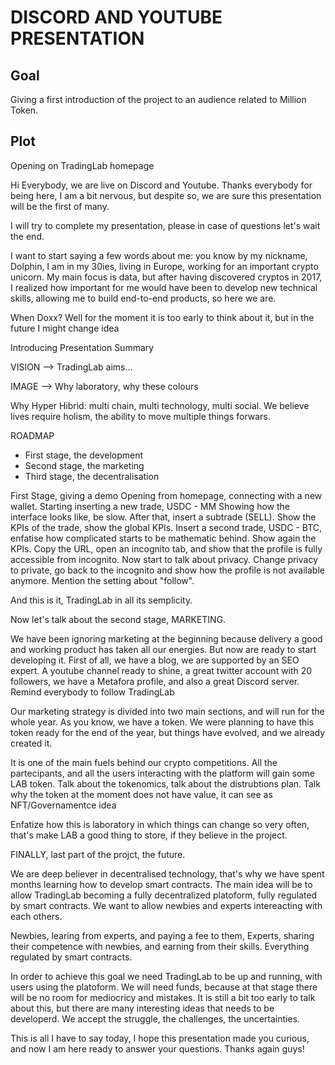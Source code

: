 # DISCORD AND YOUTUBE PRESENTATION

## Goal

Giving a first introduction of the project to an audience related to Million Token.

## Plot

Opening on TradingLab homepage

Hi Everybody, we are live on Discord and Youtube.
Thanks everybody for being here, I am a bit nervous,
but despite so, we are sure this presentation will be the first of many.

I will try to complete my presentation, please in case of questions let's 
wait the end.

I want to start saying a few words about me: you know by my nickname, Dolphin,
I am in my 30ies, living in Europe, working for an important crypto unicorn.
My main focus is data, but after having discovered cryptos in 2017,
I realized how important for me would have been to develop new technical skills,
allowing me to build end-to-end products, so here we are.

When Doxx? Well for the moment it is too early to think about it, but in 
the future I might change idea

Introducing Presentation Summary

VISION --> TradingLab aims...

IMAGE --> Why laboratory, why these colours

Why Hyper Hibrid: multi chain, multi technology, multi social.
We believe lives require holism, the ability to move multiple things forwars.

ROADMAP
  - First stage, the development
  - Second stage, the marketing
  - Third stage, the decentralisation

First Stage, giving a demo
Opening from homepage, connecting with a new wallet.
Starting inserting a new trade, USDC - MM
Showing how the interface looks like, be slow.
After that, insert a subtrade (SELL).
Show the KPIs of the trade, show the global KPIs.
Insert a second trade, USDC - BTC, enfatise how complicated starts
to be mathematic behind. Show again the KPIs.
Copy the URL, open an incognito tab, and show that the profile
is fully accessible from incognito.
Now start to talk about privacy. Change privacy to private,
go back to the incognito and show how the profile is not
available anymore. Mention the setting about "follow".

And this is it, TradingLab in all its semplicity.

Now let's talk about the second stage, MARKETING.

We have been ignoring marketing at the beginning because delivery 
a good and working product has taken all our energies.
But now are ready to start developing it.
First of all, we have a blog, we are supported by an SEO expert.
A youtube channel ready to shine, a great twitter account with 20 followers,
we have a Metafora profile, and also a great Discord server.
Remind everybody to follow TradingLab

Our marketing strategy is divided into two main sections, and will run for the whole year.
As you know, we have a token.
We were planning to have this token ready for the end of the year, but
things have evolved, and we already created it.

It is one of the main fuels behind our crypto competitions.
All the partecipants, and all the users interacting with the platform will gain some LAB token.
Talk about the tokenomics, talk about the distrubtions plan.
Talk why the token at the moment does not have value, it can see as NFT/Governamentce idea

Enfatize how this is laboratory in which things can change so very often, that's 
make LAB a good thing to store, if they believe in the project.

FINALLY, last part of the projct, the future.

We are deep believer in decentralised technology, 
that's why we have spent months learning how to develop smart contracts.
The main idea will be to allow TradingLab becoming a fully decentralized platoform,
fully regulated by smart contracts.
We want to allow newbies and experts intereacting with each others.

Newbies, learing from experts, and paying a fee to them,
Experts, sharing their competence with newbies, and earning from their skills.
Everything regulated by smart contracts.

In order to achieve this goal we need TradingLab to be up and running, with users
using the platoform. We will need funds, because at that stage there will be no room for
mediocricy and mistakes.
It is still a bit too early to talk about this, but there are many interesting ideas that
needs to be developerd.
We accept the struggle, the challenges, the uncertainties.

This is all I have to say today, I hope this presentation made you curious,
and now I am here ready to answer your questions.
Thanks again guys!


